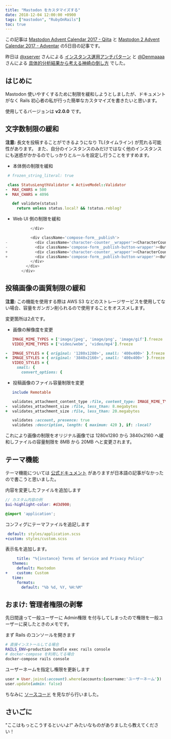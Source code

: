 ```yaml
---
title: "Mastodon をカスタマイズする"
date: 2018-12-04 12:00:00 +0900
tags: ["mastodon", "RubyOnRails"]
toc: true
---
```

この記事は [Mastodon Advent Calendar 2017 - Qiita](https://qiita.com/advent-calendar/2017/mastodon) と [Mastodon 2 Advent Calendar 2017 - Adventar](https://adventar.org/calendars/2265) の5日目の記事です。

昨日は [@xserver](https://qiita.com/xserver) さんによる [インスタンス運用アンチパターン](https://qiita.com/xserver/items/d6b616dca1f346a2313c) と [@Denmaaaa](https://adventar.org/users/17459) さんによる [具体的分析結果から考える神崎の倒し方](http://denmaaa.hatenablog.com/entry/2017/12/04/000000) でした。

## はじめに
Mastodon 使いやすくするために制限を緩和しようとしましたが、ドキュメントがなく Rails 初心者の私が行った簡単なカスタマイズを書きたいと思います。

使用してるバージョンは **v2.0.0** です。

## 文字数制限の緩和
**注意:** 長文を投稿することができるようになり TL(タイムライン) が荒れる可能性があります。
また、自分のインスタンスのみだけではなく他のインスタンスにも迷惑がかかるのでしっかりとルールを設定し行うことをすすめます。

- 本体側の制限を緩和

```diff:app/validators/status_length_validator.rb
 # frozen_string_literal: true

 class StatusLengthValidator < ActiveModel::Validator
-  MAX_CHARS = 500
+  MAX_CHARS = 4096

   def validate(status)
     return unless status.local? && !status.reblog?
```

- Web UI 側の制限を緩和

```diff:app/javascript/mastodon/features/compose/components/compose_form.js
           </div>

           <div className='compose-form__publish'>
-            <div className='character-counter__wrapper'><CharacterCounter max={500} text={text} /></div>
-            <div className='compose-form__publish-button-wrapper'><Button text={publishText} onClick={this.handleSubmit} disabled={disabled || this.props.is_uploading || length(text) > 500 || (text.length !== 0 && text.trim().length === 0)} block /></div>
+            <div className='character-counter__wrapper'><CharacterCounter max={4096} text={text} /></div>
+            <div className='compose-form__publish-button-wrapper'><Button text={publishText} onClick={this.handleSubmit} disabled={disabled || this.props.is_uploading || length(text) > 4096 || (text.length !== 0 && text.trim().length === 0)} block /></div>
           </div>
         </div>
       </div>
```

## 投稿画像の画質制限の緩和
**注意:** この機能を使用する際は AWS S3 などのストレージサービスを使用してない場合、容量をガンガン削られるので使用することをオススメします。

変更箇所は2点です。

- 画像の解像度を変更

```diff:app/models/media_attachment.rb
   IMAGE_MIME_TYPES = ['image/jpeg', 'image/png', 'image/gif'].freeze
   VIDEO_MIME_TYPES = ['video/webm', 'video/mp4'].freeze

-  IMAGE_STYLES = { original: '1280x1280>', small: '400x400>' }.freeze
+  IMAGE_STYLES = { original: '3840x2160>', small: '400x400>' }.freeze
   VIDEO_STYLES = {
     small: {
       convert_options: {
```

- 投稿画像のファイル容量制限を変更

```diff:app/models/media_attachment.rb
   include Remotable

   validates_attachment_content_type :file, content_type: IMAGE_MIME_TYPES + VIDEO_MIME_TYPES
-  validates_attachment_size :file, less_than: 8.megabytes
+  validates_attachment_size :file, less_than: 20.megabytes

   validates :account, presence: true
   validates :description, length: { maximum: 420 }, if: :local?
```

これにより画像の制限をオリジナル画像では 1280x1280 から 3840x2160 へ緩和しファイルの容量制限を 8MB から 20MB へと変更されます。

## テーマ機能
テーマ機能については [公式ドキュメント](https://github.com/tootsuite/documentation/blob/master/Running-Mastodon/Customizing.md#customizing-style) がありますが日本語の記事がなかったので書こうと思いました。

内容を変更したファイルを追加します

```scss:app/javascript/styles/custom.scss
// カスタム内容の例
$ui-highlight-color: #d3d900;

@import 'application';
```

コンフィグにテーマファイルを追記します

```diff:config/themes.yml
 default: styles/application.scss
+custom: styles/custom.scss
```

表示名を追加します。

```diff:config/locales/en.yml
     title: "%{instance} Terms of Service and Privacy Policy"
   themes:
     default: Mastodon
+    custom: Custom
   time:
     formats:
       default: "%b %d, %Y, %H:%M"
```

## おまけ: 管理者権限の剥奪
先日間違って一般ユーザーに Admin権限 を付与してしまったので権限を一般ユーザーに戻したときのメモです。


まず Rails のコンソールを開きます

```zsh
# 直接インストールしてる場合
RAILS_ENV=production bundle exec rails console
# docker-compose を利用してる場合
docker-compose rails console
```

ユーザーネームを指定し権限を更新します

```ruby
user = User.joins(:account).where(accounts:{username:'ユーザーネーム'})
user.update(admin: false)
```

ちなみに [ソースコード](https://git.io/vbIQC) を見ながら行いました。

## さいごに
"ここはもっとこうするといいよ!" みたいなものがありましたら教えてください！
